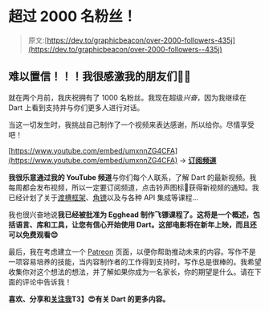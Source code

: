 # 超过 2000 名粉丝！

> 原文:[https://dev.to/graphicbeacon/over-2000-followers-435j](https://dev.to/graphicbeacon/over-2000-followers--435j)

## [](#unbelievable-im-so-grateful-my-friends)难以置信！！！我很感激我的朋友们🙌🏾

就在两个月前，我庆祝拥有了 1000 名粉丝。我现在超级*兴奋*，因为我继续在 Dart 上看到支持并与你们更多人进行对话。

当这一切发生时，我挑战自己制作了一个视频来表达感谢，所以给你。尽情享受吧！

[https://www.youtube.com/embed/umxnnZG4CFA](https://www.youtube.com/embed/umxnnZG4CFA)
→ [**订阅频道**](http://bit.ly/fullstackdart)

**我很乐意通过我的 YouTube 频道**与你们每个人联系，了解 Dart 的最新视频。我每周都会发布视频，所以一定要订阅频道，点击铃声图标🔔获得新视频的通知。我已经计划了关于[渡槽框架](https://aqueduct.io)、[角镖](https://webdev.dartlang.org/angular)以及与各种 API 集成等课程...

我也很兴奋地说**我已经被批准为 Egghead 制作飞镖课程了。这将是一个概述，包括语言、库和工具，让您有信心开始使用 Dart。这部电影将在新年上映，而且还可以免费观看😊**

最后，我在考虑建立一个 [Patreon](https://patreon.com) 页面，以便你帮助推动未来的内容。写作不是一项容易培养的技能，当内容制作者的工作得到支持时，写作总是很棒的。我希望收集你对这个想法的想法，并了解如果你成为一名家长，你的期望是什么。请在下面的评论中告诉我！

**喜欢、分享和[关注我](https://twitter.com/creativ_bracket)T3】😍有关 Dart 的更多内容。**